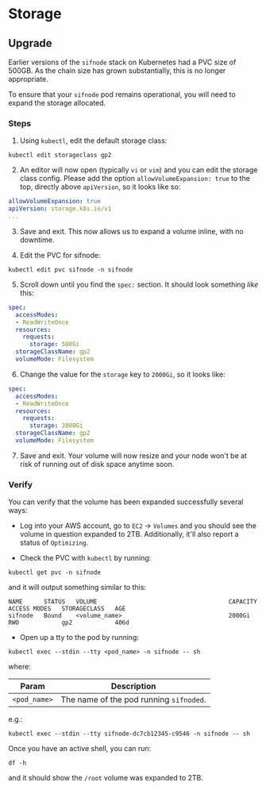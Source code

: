 # Storage

## Upgrade

Earlier versions of the `sifnode` stack on Kubernetes had a PVC size of 500GB. As the chain size has grown substantially, this is no longer appropriate.

To ensure that your `sifnode` pod remains operational, you will need to expand the storage allocated.

### Steps

1. Using `kubectl`, edit the default storage class:

```console
kubectl edit storageclass gp2
```

2. An editor will now open (typically `vi` or `vim`) and you can edit the storage class config. Please add the option `allowVolumeExpansion: true` to the top, directly above `apiVersion`, so it looks like so:

```yaml
allowVolumeExpansion: true
apiVersion: storage.k8s.io/v1
...
```

3. Save and exit. This now allows us to expand a volume inline, with no downtime.

4. Edit the PVC for sifnode:

```console
kubectl edit pvc sifnode -n sifnode
```

5. Scroll down until you find the `spec:` section. It should look something *like* this:

```yaml
spec:
  accessModes:
  - ReadWriteOnce
  resources:
    requests:
      storage: 500Gi
  storageClassName: gp2
  volumeMode: Filesystem
```

6. Change the value for the `storage` key to `2000Gi`, so it looks like:

```yaml
spec:
  accessModes:
  - ReadWriteOnce
  resources:
    requests:
      storage: 2000Gi
  storageClassName: gp2
  volumeMode: Filesystem
```

7. Save and exit. Your volume will now resize and your node won't be at risk of running out of disk space anytime soon.

### Verify

You can verify that the volume has been expanded successfully several ways:

* Log into your AWS account, go to `EC2` -> `Volumes` and you should see the volume in question expanded to 2TB. Additionally, it'll also report a status of `Optimizing`.

* Check the PVC with `kubectl` by running:

```console
kubectl get pvc -n sifnode
```

and it will output something similar to this:

```console
NAME      STATUS   VOLUME                                     CAPACITY   ACCESS MODES   STORAGECLASS   AGE
sifnode   Bound    <volume_name>                              2000Gi     RWO            gp2            406d
```

* Open up a tty to the pod by running:

```console
kubectl exec --stdin --tty <pod_name> -n sifnode -- sh
```

where:

|Param|Description|
|-----|-----------|
|`<pod_name>`|The name of the pod running `sifnoded`.|

e.g.:

```console
kubectl exec --stdin --tty sifnode-dc7cb12345-c9546 -n sifnode -- sh
```

Once you have an active shell, you can run:

```console
df -h
```

and it should show the `/root` volume was expanded to 2TB.

